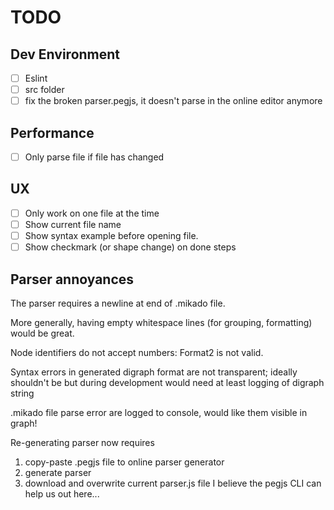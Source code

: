 # TODO

## Dev Environment

 * [ ] Eslint
 * [ ] src folder
 * [ ] fix the broken parser.pegjs, it doesn't parse in the online editor anymore

## Performance

 * [ ] Only parse file if file has changed

## UX

 * [ ] Only work on one file at the time
 * [ ] Show current file name
 * [ ] Show syntax example before opening file.
 * [ ] Show checkmark (or shape change) on done steps

## Parser annoyances

The parser requires a newline at end of .mikado file.

More generally, having empty whitespace lines (for grouping, formatting) would be great.

Node identifiers do not accept numbers: Format2 is not valid.

Syntax errors in generated digraph format are not transparent; ideally shouldn't be
but during development would need at least logging of digraph string

.mikado file parse error are logged to console, would like them visible in graph!

Re-generating parser now requires
 1) copy-paste .pegjs file to online parser generator
 2) generate parser
 3) download and overwrite current parser.js file
I believe the pegjs CLI can help us out here...
